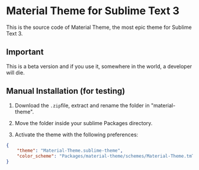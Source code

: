 # Material Theme for Sublime Text 3
This is the source code of Material Theme, the most epic theme for Sublime Text 3.


## Important
This is a beta version and if you use it, somewhere in the world, a developer will die.

## Manual Installation (for testing)

1. Download the ```.zip```file, extract and rename the folder in "material-theme".

2. Move the folder inside your sublime Packages directory.

3. Activate the theme with the following preferences:

```json
{
	"theme": "Material-Theme.sublime-theme",
	"color_scheme": "Packages/material-theme/schemes/Material-Theme.tmTheme",
}
```

